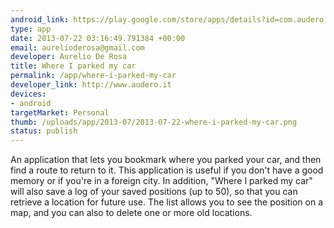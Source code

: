 ```yaml
--- 
android_link: https://play.google.com/store/apps/details?id=com.audero.free.utility.whereiparkedmycar
type: app
date: 2013-07-22 03:16:49.791384 +00:00
email: aurelioderosa@gmail.com
developer: Aurelio De Rosa
title: Where I parked my car
permalink: /app/where-i-parked-my-car
developer_link: http://www.audero.it
devices: 
- android
targetMarket: Personal
thumb: /uploads/app/2013-07/2013-07-22-where-i-parked-my-car.png
status: publish
---
```


An application that lets you bookmark where you parked your car, and then find a route to return to it. This application is useful if you don't have a good memory or if you're in a foreign city. In addition, "Where I parked my car" will also save a log of your saved positions (up to 50), so that you can retrieve a location for future use. The list allows you to see the position on a map, and you can also to delete one or more old locations.
